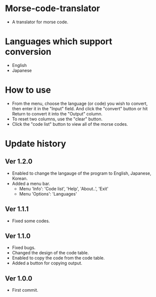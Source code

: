 # Morse-code-translator
- A translator for morse code.

# Languages which support conversion
- English
- Japanese

# How to use
- From the menu, choose the language (or code) you wish to convert, then enter it in the "Input" field. And click the "convert" button or hit Return to convert it into the "Output" column.
- To reset two columns, use the "clear" button.
- Click the "code list" button to view all of the morse codes.

# Update history
## Ver 1.2.0
- Enabled to change the langauge of the program to English, Japanese, Korean.
- Added a menu bar.
  - Menu 'Info': 'Code list', 'Help', 'About..', 'Exit'
  - Menu 'Options': 'Languages'
## Ver 1.1.1
- Fixed some codes.
## Ver 1.1.0
- Fixed bugs.
- Changed the design of the code table.
- Enabled to copy the code from the code table.
- Added a button for copying output.
## Ver 1.0.0
- First commit.
